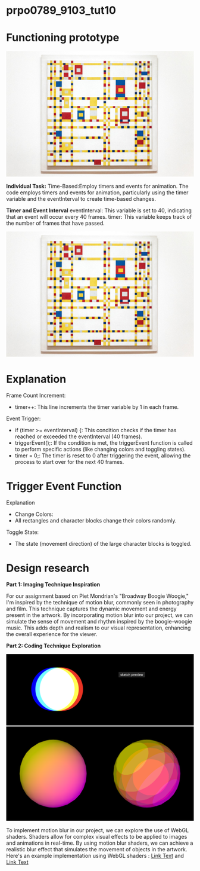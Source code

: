 # prpo0789_9103_tut10

# Functioning prototype 

![Image Description](07mondrain-moma3-superJumbo.jpg)

**Individual Task:**
Time-Based:Employ timers and events for animation.
The code employs timers and events for animation, particularly using the timer variable and the eventInterval to create time-based changes. 

**Timer and Event Interval**
eventInterval: This variable is set to 40, indicating that an event will occur every 40 frames.
timer: This variable keeps track of the number of frames that have passed.



![Image Description](07mondrain-moma3-superJumbo.jpg)


# Explanation

Frame Count Increment:
- timer++: This line increments the timer variable by 1 in each frame.

Event Trigger:
- if (timer >= eventInterval) {: This condition checks if the timer has reached or exceeded the eventInterval (40 frames).
- triggerEvent();: If the condition is met, the triggerEvent function is called to perform specific actions (like changing colors and toggling states).
- timer = 0;: The timer is reset to 0 after triggering the event, allowing the process to start over for the next 40 frames.


# Trigger Event Function

Explanation
- Change Colors:
- All rectangles and character blocks change their colors randomly.

Toggle State:
- The state (movement direction) of the large character blocks is toggled.









# Design research 









**Part 1: Imaging Technique Inspiration**

For our assignment based on Piet Mondrian's "Broadway Boogie Woogie," I'm inspired by the technique of motion blur, commonly seen in photography and film. This technique captures the dynamic movement and energy present in the artwork. By incorporating motion blur into our project, we can simulate the sense of movement and rhythm inspired by the boogie-woogie music. This adds depth and realism to our visual representation, enhancing the overall experience for the viewer.



**Part 2: Coding Technique Exploration**

![Image Description](WechatIMG700.jpg)
![Image Description](WechatIMG720.jpg)




To implement motion blur in our project, we can explore the use of WebGL shaders. Shaders allow for complex visual effects to be applied to images and animations in real-time. By using motion blur shaders, we can achieve a realistic blur effect that simulates the movement of objects in the artwork. Here's an example implementation using WebGL shaders : [Link Text](https://editor.p5js.org/AhmadMoussa/sketches/VrZs1OLQG) and [Link Text](https://github.com/BarneyWhiteman/p5.filterShader) 




